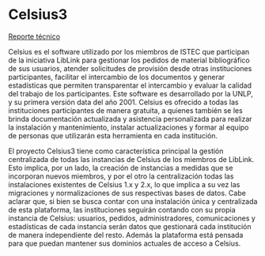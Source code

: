 Celsius3
========

[Reporte técnico](http://sedici.unlp.edu.ar/handle/10915/34504)

Celsius es el software utilizado por los miembros de ISTEC que participan de la 
iniciativa LibLink para gestionar los pedidos de material bibliográfico de sus 
usuarios, atender solicitudes de provisión desde otras instituciones participantes, 
facilitar el intercambio de los documentos y generar estadísticas que permiten 
transparentar el intercambio y evaluar la calidad del trabajo de los participantes. 
Este software es desarrollado por la UNLP, y su primera versión data del año 2001. 
Celsius es ofrecido a todas las instituciones participantes de manera gratuita, 
a quienes también se les brinda documentación actualizada y asistencia 
personalizada para realizar la instalación y mantenimiento, instalar 
actualizaciones y formar al equipo de personas que utilizarán esta herramienta 
en cada institución.

El proyecto Celsius3 tiene como característica principal la gestión centralizada 
de todas las instancias de Celsius de los miembros de LibLink. Esto implica, 
por un lado, la creación de instancias a medidas que se incorporan nuevos miembros, 
y por el otro la centralización todas las instalaciones existentes de Celsius 
1.x y 2.x, lo que implica a su vez las migraciones y normalizaciones de sus 
respectivas bases de datos. Cabe aclarar que, si bien se busca contar con una 
instalación única y centralizada de esta plataforma, las instituciones seguirán 
contando con su propia instancia de Celsius: usuarios, pedidos, administradores, 
comunicaciones y estadísticas de cada instancia serán datos que gestionará cada 
institución de manera independiente del resto. Además la plataforma está pensada 
para que puedan mantener sus dominios actuales de acceso a Celsius.